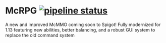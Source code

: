 # McRPG [![pipeline status](https://gitlab.cyr1en.com/Cyr1en/McRPG/badges/master/pipeline.svg)](https://gitlab.cyr1en.com/Cyr1en/McRPG/commits/master)
A new and improved McMMO coming soon to Spigot! Fully modernized for 1.13 featuring new abilities, better balancing, and a robust GUI system to replace the old command system

